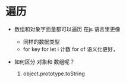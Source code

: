 # 遍历

- 数组和对象字面量都可以遍历
    在js 语言里更像
    - 同样的数据类型
    - for key 
        for let  i  计数
        for of 语义化更好，

- 如何区分 对象和 数组呢？
    1. object.prototype.toString